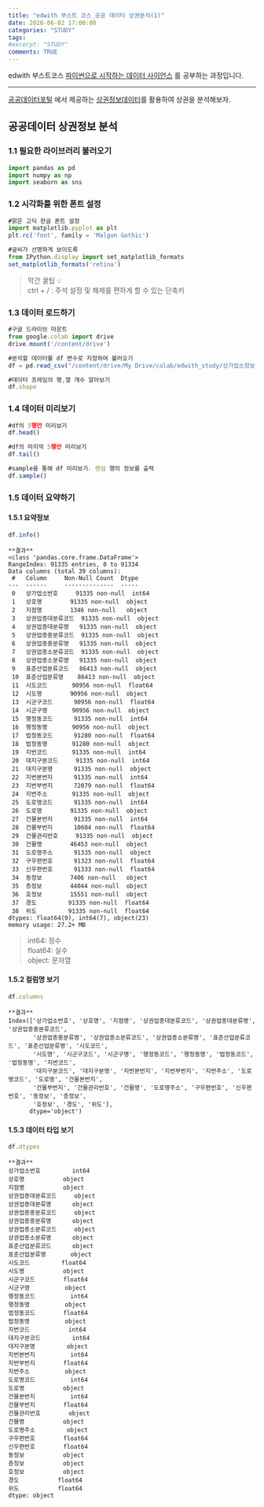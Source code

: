 ```yaml
---
title: "edwith 부스트 코스_공공 데이터 상권분석(1)"
date: 2020-06-02 17:00:00
categories: "STUDY"
tags:
#excerpt: "STUDY"
comments: TRUE
---
```


edwith 부스트코스 [파이썬으로 시작하는 데이터 사이언스](https://www.edwith.org/boostcourse-ds-510/joinLectures/28137) 를 공부하는 과정입니다.  
  
  --------------------------------------------------------
[공공데이터포털](https://www.data.go.kr/) 에서 제공하는 [상권정보데이터](https://www.data.go.kr/data/15012005/fileData.do)를 활용하여 상권을 분석해보자.  
  
  
## 공공데이터 상권정보 분석  
  
### 1.1 필요한 라이브러리 불러오기  
```javascript
import pandas as pd
import numpy as np
import seaborn as sns
```

### 1.2 시각화를 위한 폰트 설정  
```javascript
#맑은 고딕 한글 폰트 설정
import matplotlib.pyplot as plt
plt.rc('font', family = 'Malgun Gothic')

#글씨가 선명하게 보이도록
from IPython.display import set_matplotlib_formats
set_matplotlib_formats('retina')
```
> 막간 꿀팁 :bulb:   
ctrl + / : 주석 설정 및 해제를 편하게 할 수 있는 단축키
  
### 1.3 데이터 로드하기 
```javascript
#구글 드라이브 마운트
from google.colab import drive
drive.mount('/content/drive')
```
```javascript
#분석할 데이터를 df 변수로 지정하여 불러오기
df = pd.read_csv("/content/drive/My Drive/colab/edwith_study/상가업소정보_의료기관_201909.csv")

#데이터 프레임의 행,열 개수 알아보기
df.shape
```

### 1.4 데이터 미리보기  
```javascript
#df의 5행만 미리보기
df.head()
```
```javascript
#df의 마지막 5행만 미리보기
df.tail()
```
```javascript
#sample을 통해 df 미리보기. 랜덤 행의 정보를 출력
df.sample()
```
  
### 1.5 데이터 요약하기  
#### 1.5.1 요약정보  
```javascript
df.info()
```
  
```
**결과**
<class 'pandas.core.frame.DataFrame'>
RangeIndex: 91335 entries, 0 to 91334
Data columns (total 39 columns):
 #   Column     Non-Null Count  Dtype  
---  ------     --------------  -----  
 0   상가업소번호     91335 non-null  int64  
 1   상호명        91335 non-null  object 
 2   지점명        1346 non-null   object 
 3   상권업종대분류코드  91335 non-null  object 
 4   상권업종대분류명   91335 non-null  object 
 5   상권업종중분류코드  91335 non-null  object 
 6   상권업종중분류명   91335 non-null  object 
 7   상권업종소분류코드  91335 non-null  object 
 8   상권업종소분류명   91335 non-null  object 
 9   표준산업분류코드   86413 non-null  object 
 10  표준산업분류명    86413 non-null  object 
 11  시도코드       90956 non-null  float64
 12  시도명        90956 non-null  object 
 13  시군구코드      90956 non-null  float64
 14  시군구명       90956 non-null  object 
 15  행정동코드      91335 non-null  int64  
 16  행정동명       90956 non-null  object 
 17  법정동코드      91280 non-null  float64
 18  법정동명       91280 non-null  object 
 19  지번코드       91335 non-null  int64  
 20  대지구분코드     91335 non-null  int64  
 21  대지구분명      91335 non-null  object 
 22  지번본번지      91335 non-null  int64  
 23  지번부번지      72079 non-null  float64
 24  지번주소       91335 non-null  object 
 25  도로명코드      91335 non-null  int64  
 26  도로명        91335 non-null  object 
 27  건물본번지      91335 non-null  int64  
 28  건물부번지      10604 non-null  float64
 29  건물관리번호     91335 non-null  object 
 30  건물명        46453 non-null  object 
 31  도로명주소      91335 non-null  object 
 32  구우편번호      91323 non-null  float64
 33  신우편번호      91333 non-null  float64
 34  동정보        7406 non-null   object 
 35  층정보        44044 non-null  object 
 36  호정보        15551 non-null  object 
 37  경도         91335 non-null  float64
 38  위도         91335 non-null  float64
dtypes: float64(9), int64(7), object(23)
memory usage: 27.2+ MB
```  
> int64: 정수  
float64: 실수  
object: 문자열  
  
#### 1.5.2 컬럼명 보기  
```javascript
df.columns
```  
```  
**결과**
Index(['상가업소번호', '상호명', '지점명', '상권업종대분류코드', '상권업종대분류명', '상권업종중분류코드',
       '상권업종중분류명', '상권업종소분류코드', '상권업종소분류명', '표준산업분류코드', '표준산업분류명', '시도코드',
       '시도명', '시군구코드', '시군구명', '행정동코드', '행정동명', '법정동코드', '법정동명', '지번코드',
       '대지구분코드', '대지구분명', '지번본번지', '지번부번지', '지번주소', '도로명코드', '도로명', '건물본번지',
       '건물부번지', '건물관리번호', '건물명', '도로명주소', '구우편번호', '신우편번호', '동정보', '층정보',
       '호정보', '경도', '위도'],
      dtype='object')
```  
#### 1.5.3 데이터 타입 보기
```javascript
df.dtypes
```
```
**결과**
상가업소번호         int64
상호명           object
지점명           object
상권업종대분류코드     object
상권업종대분류명      object
상권업종중분류코드     object
상권업종중분류명      object
상권업종소분류코드     object
상권업종소분류명      object
표준산업분류코드      object
표준산업분류명       object
시도코드         float64
시도명           object
시군구코드        float64
시군구명          object
행정동코드          int64
행정동명          object
법정동코드        float64
법정동명          object
지번코드           int64
대지구분코드         int64
대지구분명         object
지번본번지          int64
지번부번지        float64
지번주소          object
도로명코드          int64
도로명           object
건물본번지          int64
건물부번지        float64
건물관리번호        object
건물명           object
도로명주소         object
구우편번호        float64
신우편번호        float64
동정보           object
층정보           object
호정보           object
경도           float64
위도           float64
dtype: object
```
